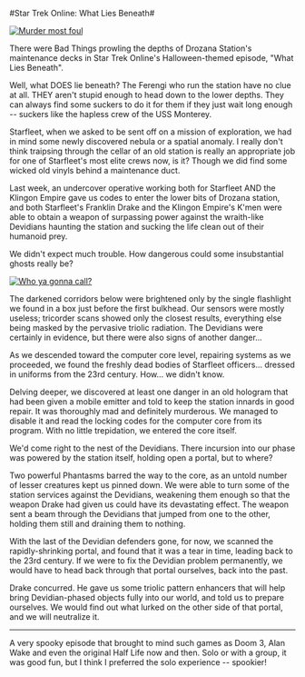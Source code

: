 #Star Trek Online: What Lies Beneath#

[![](http://westkarana.com/wp-content/uploads/2010/11/GameClient-2010-10-30-14-15-57-85-480x385.jpg "Murder most foul")](http://westkarana.com/wp-content/uploads/2010/11/GameClient-2010-10-30-14-15-57-85.jpg)

There were Bad Things prowling the depths of Drozana Station's maintenance decks in Star Trek Online's Halloween-themed episode, "What Lies Beneath".

Well, what DOES lie beneath? The Ferengi who run the station have no clue at all. THEY aren't stupid enough to head down to the lower depths. They can always find some suckers to do it for them if they just wait long enough -- suckers like the hapless crew of the USS Monterey.

Starfleet, when we asked to be sent off on a mission of exploration, we had in mind some newly discovered nebula or a spatial anomaly. I really don't think traipsing through the cellar of an old station is really an appropriate job for one of Starfleet's most elite crews now, is it? Though we did find some wicked old vinyls behind a maintenance duct.

Last week, an undercover operative working both for Starfleet AND the Klingon Empire gave us codes to enter the lower bits of Drozana station, and both Starfleet's Franklin Drake and the Klingon Empire's K'men were able to obtain a weapon of surpassing power against the wraith-like Devidians haunting the station and sucking the life clean out of their humanoid prey.

We didn't expect much trouble. How dangerous could some insubstantial ghosts really be?

[![](http://westkarana.com/wp-content/uploads/2010/11/GameClient-2010-10-30-15-02-47-95-480x384.jpg "Who ya gonna call?")](http://westkarana.com/wp-content/uploads/2010/11/GameClient-2010-10-30-15-02-47-95.jpg)

The darkened corridors below were brightened only by the single flashlight we found in a box just before the first bulkhead. Our sensors were mostly useless; tricorder scans showed only the closest results, everything else being masked by the pervasive triolic radiation. The Devidians were certainly in evidence, but there were also signs of another danger...

As we descended toward the computer core level, repairing systems as we proceeded, we found the freshly dead bodies of Starfleet officers... dressed in uniforms from the 23rd century. How... we didn't know.

Delving deeper, we discovered at least one danger in an old hologram that had been given a mobile emitter and told to keep the station innards in good repair. It was thoroughly mad and definitely murderous. We managed to disable it and read the locking codes for the computer core from its program. With no little trepidation, we entered the core itself.

We'd come right to the nest of the Devidians. There incursion into our phase was powered by the station itself, holding open a portal, but to where?

Two powerful Phantasms barred the way to the core, as an untold number of lesser creatures kept us pinned down. We were able to turn some of the station services against the Devidians, weakening them enough so that the weapon Drake had given us could have its devastating effect. The weapon sent a beam through the Devidians that jumped from one to the other, holding them still and draining them to nothing.

With the last of the Devidian defenders gone, for now, we scanned the rapidly-shrinking portal, and found that it was a tear in time, leading back to the 23rd century. If we were to fix the Devidian problem permanently, we would have to head back through that portal ourselves, back into the past.

Drake concurred. He gave us some triolic pattern enhancers that will help bring Devidian-phased objects fully into our world, and told us to prepare ourselves. We would find out what lurked on the other side of that portal, and we will neutralize it.

---

A very spooky episode that brought to mind such games as Doom 3, Alan Wake and even the original Half Life now and then. Solo or with a group, it was good fun, but I think I preferred the solo experience -- spookier!

